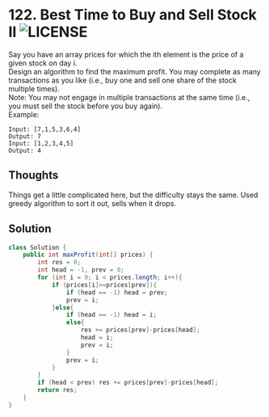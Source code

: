 # 122. Best Time to Buy and Sell Stock II ![LICENSE](https://img.shields.io/badge/Rank-Easy-green)  
Say you have an array prices for which the ith element is the price of a given stock on day i.  
Design an algorithm to find the maximum profit. You may complete as many transactions as you like (i.e., buy one and sell one share of the stock multiple times).  
Note: You may not engage in multiple transactions at the same time (i.e., you must sell the stock before you buy again).  
Example:
```
Input: [7,1,5,3,6,4]
Output: 7
Input: [1,2,3,4,5]
Output: 4
```
## Thoughts
Things get a little complicated here, but the difficulty stays the same.
Used greedy algorithm to sort it out, sells when it drops.


## Solution
```java
class Solution {
    public int maxProfit(int[] prices) {
        int res = 0;
        int head = -1, prev = 0;
        for (int i = 0; i < prices.length; i++){
            if (prices[i]>=prices[prev]){
                if (head == -1) head = prev;
                prev = i;
            }else{
                if (head == -1) head = i;
                else{
                    res += prices[prev]-prices[head];
                    head = i;
                    prev = i;
                }
                prev = i;
            }
        }
        if (head < prev) res += prices[prev]-prices[head];
        return res;
    }
}
```